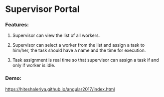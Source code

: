# Supervisor Portal

### Features:

1. Supervisor can view the list of all workers.

2. Supervisor can select a worker from the list and assign a task to him/her, the task should have a name and the time for execution.

3. Task assignment is real time so that supervisor can assign a task if and only if worker is idle.

### Demo:
https://hiteshaleriya.github.io/angular2017/index.html

